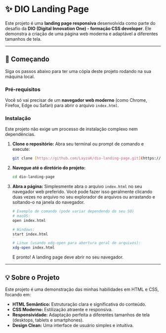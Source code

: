# ✨ DIO Landing Page

Este projeto é uma **landing page responsiva** desenvolvida como parte do desafio da **DIO (Digital Innovation One) - formação CSS developer**. Ele demonstra a criação de uma página web moderna e adaptável a diferentes tamanhos de tela.

---

## 🚀 Começando

Siga os passos abaixo para ter uma cópia deste projeto rodando na sua máquina local.

### Pré-requisitos

Você só vai precisar de um **navegador web moderno** (como Chrome, Firefox, Edge ou Safari) para abrir o arquivo `index.html`.

### Instalação

Este projeto não exige um processo de instalação complexo nem dependências.

1.  **Clone o repositório:**
    Abra seu terminal ou prompt de comando e execute:

    ```bash
    git clone [https://github.com/LayzaK/dio-landing-page.git](https://github.com/LayzaK/dio-landing-page.git)
    ```

2.  **Navegue até o diretório do projeto:**

    ```bash
    cd dio-landing-page
    ```

3.  **Abra a página:**
    Simplesmente abra o arquivo `index.html` no seu navegador web preferido. Você pode fazer isso geralmente clicando duas vezes no arquivo no seu explorador de arquivos ou arrastando e soltando-o na janela do navegador.

    ```bash
    # Exemplo de comando (pode variar dependendo do seu SO)
    # macOS:
    open index.html

    # Windows:
    start index.html

    # Linux (usando xdg-open para abertura geral de arquivos):
    xdg-open index.html
    ```

    E pronto! A landing page deve abrir no seu navegador.

---

## 💡 Sobre o Projeto

Este projeto é uma demonstração das minhas habilidades em HTML e CSS, focando em:

* **HTML Semântico:** Estruturação clara e significativa do conteúdo.
* **CSS Moderno:** Estilização atraente e responsiva.
* **Responsividade:** Adaptação perfeita a diferentes tamanhos de tela (desktops, tablets e smartphones).
* **Design Clean:** Uma interface de usuário simples e intuitiva.

